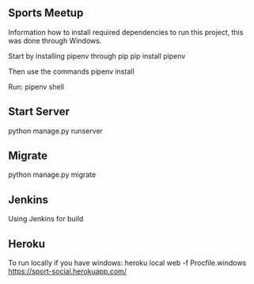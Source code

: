 ## Sports Meetup

Information how to install required dependencies to run this project, this was done through Windows.

Start by installing pipenv through pip
pip install pipenv

Then use the commands
pipenv install

Run:
pipenv shell


## Start Server
python manage.py runserver

## Migrate
python manage.py migrate

## Jenkins
Using Jenkins for build

## Heroku

To run locally if you have windows:
heroku local web -f Procfile.windows
https://sport-social.herokuapp.com/